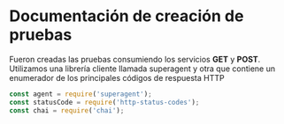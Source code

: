 # Documentación de creación de pruebas

Fueron creadas las pruebas consumiendo los servicios **GET** y **POST**.
Utilizamos una librería cliente llamada superagent y otra que contiene un enumerador de los principales códigos de respuesta HTTP

```javascript
const agent = require('superagent');
const statusCode = require('http-status-codes');
const chai = require('chai');
```
